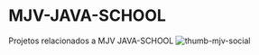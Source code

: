 # MJV-JAVA-SCHOOL
Projetos relacionados a MJV JAVA-SCHOOL
![thumb-mjv-social](https://user-images.githubusercontent.com/83510729/164115866-0d468706-d7d4-431d-9aa2-9c87a10c0feb.jpeg)
